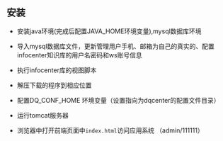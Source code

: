 
## 安装

- 安装java环境(完成后配置JAVA_HOME环境变量),mysql数据库环境

- 导入mysql数据库文件，更新管理用户手机、邮箱为自己的真实的、配置infocenter知识库的用户名密码和ws账号信息

- 执行infocenter库的视图脚本

- 解压下载的程序到相应位置

- 配置DQ_CONF_HOME 环境变量（设置指向为dqcenter的配置文件目录）

- 运行tomcat服务器

- 浏览器中打开前端页面中`index.html`访问应用系统 （admin/111111）